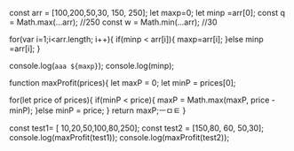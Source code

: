 <!-- //최대 수익 계산하기

// n기간 동안 주식가격 변화 기준으로 가장 큰 수익 계산하기.
// input  = [100, 200, 50, 30, 150, 250];
// 두가지 변수 초기화
// maxProfit = 0;
// minPrice = input[0];
// 매회 반복마다 조건문 걸기
// 두가지 결정
// 현재 가격이 minPrice보다 클때
// 현재 가격이 minPrice보다 작을때
// maxProfit 값 리턴. -->

<!-- 내가 짠 코드 -->

const arr = [100,200,50,30, 150, 250];
let maxp=0;
let minp =arr[0];
const q = Math.max(...arr); //250
const w = Math.min(...arr); //30

for(var i=1;i<arr.length; i++){
if(minp < arr[i]){
maxp=arr[i];
}else minp =arr[i];
}

console.log(`aaa ${maxp}`);
console.log(minp);

<!-- 코드 -->

function maxProfit(prices){
let maxP = 0;
let minP = prices[0];

for(let price of prices){
if(minP < price){
maxP = Math.max(maxP, price - minP);
}else minP = price;
}
return maxP;ㅡㅁㅌ
}

const test1= [ 10,20,50,100,80,250];
const test2 = [150,80, 60, 50,30];
console.log(maxProfit(test1));
console.log(maxProfit(test2));
